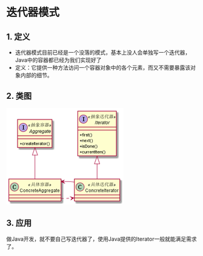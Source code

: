 # 迭代器模式
## 1. 定义
* 迭代器模式目前已经是一个没落的模式，基本上没人会单独写一个迭代器，Java中的容器都已经为我们实现好了
* 定义：它提供一种方法访问一个容器对象中的各个元素，而又不需要暴露该对象内部的细节。
## 2. 类图
![iterator](image/iterator.png)
## 3. 应用
做Java开发，就不要自己写迭代器了，使用Java提供的Iterator一般就能满足需求了。

